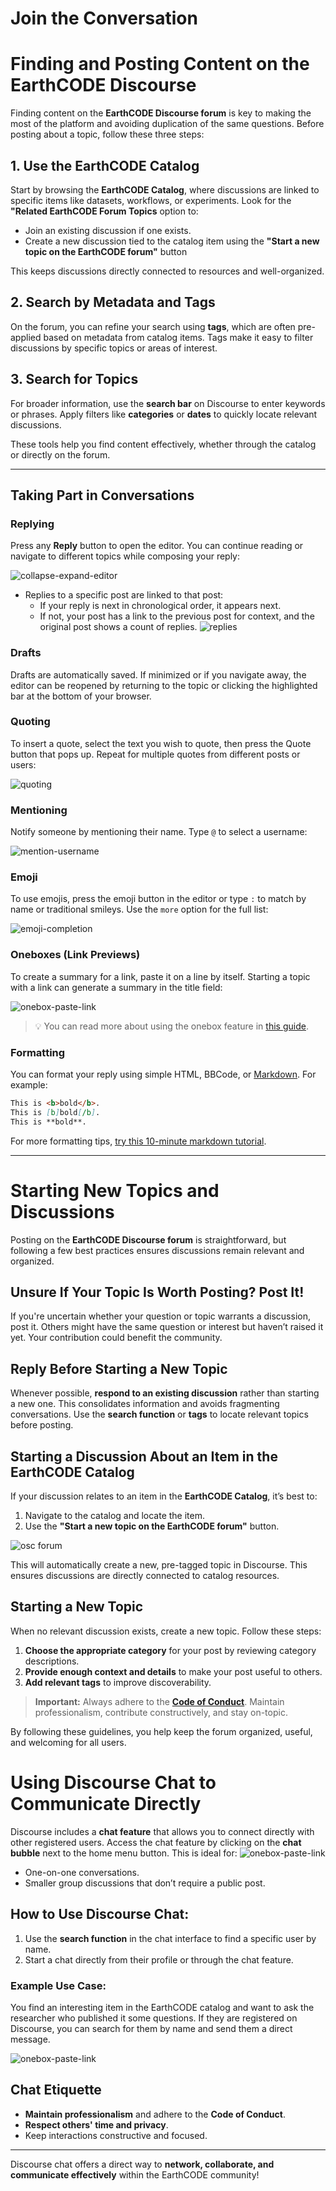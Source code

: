 # Join the Conversation

# Finding and Posting Content on the EarthCODE Discourse

Finding content on the **EarthCODE Discourse forum** is key to making the most of the platform and avoiding duplication of the same questions. Before posting about a topic, follow these three steps:

## 1. Use the EarthCODE Catalog

Start by browsing the **EarthCODE Catalog**, where discussions are linked to specific items like datasets, workflows, or experiments. Look for the **"Related EarthCODE Forum Topics** option to:

- Join an existing discussion if one exists.
- Create a new discussion tied to the catalog item using the **"Start a new topic on the EarthCODE forum"** button

This keeps discussions directly connected to resources and well-organized.

## 2. Search by Metadata and Tags

On the forum, you can refine your search using **tags**, which are often pre-applied based on metadata from catalog items. Tags make it easy to filter discussions by specific topics or areas of interest.

## 3. Search for Topics

For broader information, use the **search bar** on Discourse to enter keywords or phrases. Apply filters like **categories** or **dates** to quickly locate relevant discussions.

These tools help you find content effectively, whether through the catalog or directly on the forum.

---

## Taking Part in Conversations
### Replying

Press any **Reply** button to open the editor. You can continue reading or navigate to different topics while composing your reply:

![collapse-expand-editor](./jointheconversation/collapse-expand-editor.gif)

- Replies to a specific post are linked to that post:
  - If your reply is next in chronological order, it appears next.
  - If not, your post has a link to the previous post for context, and the original post shows a count of replies.
  ![replies](./jointheconversation/replies.png)

### Drafts

Drafts are automatically saved. If minimized or if you navigate away, the editor can be reopened by returning to the topic or clicking the highlighted bar at the bottom of your browser.

### Quoting

To insert a quote, select the text you wish to quote, then press the Quote button that pops up. Repeat for multiple quotes from different posts or users:

![quoting](./jointheconversation/quoting.gif)

### Mentioning

Notify someone by mentioning their name. Type `@` to select a username:

![mention-username](./jointheconversation/mention-username.gif)

### Emoji

To use emojis, press the emoji button in the editor or type `:` to match by name or traditional smileys. Use the `more` option for the full list:

![emoji-completion](./jointheconversation/emoji-completion.gif)

### Oneboxes (Link Previews)

To create a summary for a link, paste it on a line by itself. Starting a topic with a link can generate a summary in the title field:

![onebox-paste-link](./jointheconversation/onebox-paste-link.gif)

> :bulb: You can read more about using the onebox feature in [this guide](https://meta.discourse.org/t/create-rich-link-previews-with-onebox/98088).

### Formatting

You can format your reply using simple HTML, BBCode, or [Markdown](http://commonmark.org/help/). For example:
```markdown
This is <b>bold</b>.
This is [b]bold[/b].
This is **bold**.
```
For more formatting tips, [try this 10-minute markdown tutorial](https://commonmark.org/help/tutorial/).

---

# Starting New Topics and Discussions

Posting on the **EarthCODE Discourse forum** is straightforward, but following a few best practices ensures discussions remain relevant and organized.

## Unsure If Your Topic Is Worth Posting? Post It!
If you're uncertain whether your question or topic warrants a discussion, post it. Others might have the same question or interest but haven’t raised it yet. Your contribution could benefit the community.

## Reply Before Starting a New Topic
Whenever possible, **respond to an existing discussion** rather than starting a new one. This consolidates information and avoids fragmenting conversations. Use the **search function** or **tags** to locate relevant topics before posting.

## Starting a Discussion About an Item in the EarthCODE Catalog
If your discussion relates to an item in the **EarthCODE Catalog**, it’s best to:

1. Navigate to the catalog and locate the item.
2. Use the **"Start a new topic on the EarthCODE forum"** button.

![osc forum](./jointheconversation/OSC.png)

This will automatically create a new, pre-tagged topic in Discourse. This ensures discussions are directly connected to catalog resources.

## Starting a New Topic
When no relevant discussion exists, create a new topic. Follow these steps:

1. **Choose the appropriate category** for your post by reviewing category descriptions.
2. **Provide enough context and details** to make your post useful to others.
3. **Add relevant tags** to improve discoverability.

> **Important:** Always adhere to the [**Code of Conduct**](./page-4.md). Maintain professionalism, contribute constructively, and stay on-topic.

By following these guidelines, you help keep the forum organized, useful, and welcoming for all users.


# Using Discourse Chat to Communicate Directly

Discourse includes a **chat feature** that allows you to connect directly with other registered users. Access the chat feature by clicking on the **chat bubble** next to the home menu button. This is ideal for:
![onebox-paste-link](./jointheconversation/chat.png)

- One-on-one conversations.
- Smaller group discussions that don’t require a public post.

## How to Use Discourse Chat:
1. Use the **search function** in the chat interface to find a specific user by name.
2. Start a chat directly from their profile or through the chat feature.

### Example Use Case:
You find an interesting item in the EarthCODE catalog and want to ask the researcher who published it some questions. If they are registered on Discourse, you can search for them by name and send them a direct message.

![onebox-paste-link](./jointheconversation/chatbox.png)




## Chat Etiquette
- **Maintain professionalism** and adhere to the **Code of Conduct**.
- **Respect others' time and privacy**.
- Keep interactions constructive and focused.

---

Discourse chat offers a direct way to **network, collaborate, and communicate effectively** within the EarthCODE community!



